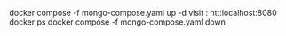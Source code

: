 docker compose -f mongo-compose.yaml up -d
visit : htt:localhost:8080
docker ps
docker compose -f mongo-compose.yaml down

